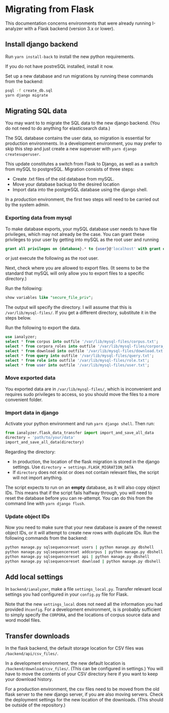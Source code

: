# Migrating from Flask

This documentation concerns environments that were already running I-analyzer with a Flask backend (version 3.x or lower).

## Install django backend

Run `yarn install-back` to install the new python requirements.

If you do not have postreSQL installed, install it now.

Set up a new database and run migrations by running these commands from the backend:

```bash
psql -f create_db.sql
yarn django migrate
```

## Migrating SQL data

You may want to to migrate the SQL data to the new django backend. (You do not need to do anything for elasticsearch data.)

The SQL database contains the user data, so migration is essential for production environments. In a development environment, you may prefer to skip this step and just create a new superuser with `yarn django createsuperuser`.

This update constitutes a switch from Flask to Django, as well as a switch from mySQL to postgreSQL. Migration consists of three steps:
- Create .txt files of the old database from mySQL.
- Move your database backup to the desired location
- Import data into the postgreSQL database using the django shell.

In a *production* environment, the first two steps will need to be carried out by the system admin.

### Exporting data from mysql

To make database exports, your mySQL database user needs to have file privileges, which may not already be the case. You can grant these privileges to your user by getting into mySQL as the root user and running

```sql
grant all privileges on {database}.* to {user}@'localhost' with grant option;
```

or just execute the following as the root user.

Next, check where you are allowed to export files. (It seems to be the standard that mySQL will only allow you to export files to a specific directory.)

Run the following:

```sql
show variables like "secure_file_priv";
```

The output will specify the directory. I will assume that this is `/var/lib/mysql-files/`. If you get a different directory, substitute it in the steps below.

Run the following to export the data.

```sql
use ianalyzer;
select * from corpus into outfile '/var/lib/mysql-files/corpus.txt';
select * from corpora_roles into outfile '/var/lib/mysql-files/corpora_roles.txt';
select * from download into outfile '/var/lib/mysql-files/download.txt';
select * from query into outfile '/var/lib/mysql-files/query.txt';
select * from role into outfile '/var/lib/mysql-files/role.txt';
select * from user into outfile '/var/lib/mysql-files/user.txt';
```

### Move exported data

You exported data are in `/var/lib/mysql-files/`, which is inconvenient and requires sudo privileges to access, so you should move the files to a more convenient folder.

### Import data in django

Activate your python environment and run `yarn django shell`. Then run:

```python
from ianalyzer.flask_data_transfer import import_and_save_all_data
directory = 'path/to/your/data'
import_and_save_all_data(directory)
```

Regarding the directory:

- In production, the location of the flask migration is stored in the django settings. Use `directory = settings.FLASK_MIGRATION_DATA`
- If `directory` does not exist or does not contain relevant files, the script will not import anything.

The script expects to run on an **empty** database, as it will also copy object IDs. This means that if the script fails halfway through, you will need to reset the database before you can re-attempt. You can do this from the command line with `yarn django flush`.

### Update object IDs

Now you need to make sure that your new database is aware of the newest object IDs, or it will attempt to create new rows with duplicate IDs. Run the following commands from the backend:

```bash
python manage.py sqlsequencereset users | python manage.py dbshell
python manage.py sqlsequencereset addcorpus | python manage.py dbshell
python manage.py sqlsequencereset api | python manage.py dbshell
python manage.py sqlsequencereset download | python manage.py dbshell
```

## Add local settings

In `backend/ianalyzer`, make a file `settings_local.py`. Transfer relevant local settings you had configured in your `config.py` file for Flask.

Note that the new `settings_local` does not need all the information you had provided in`config`. For a development environment, is is probably sufficient to simply specify the `CORPORA`, and the locations of corpus source data and word model files.

## Transfer downloads

In the flask backend, the default storage location for CSV files was `/backend/api/csv_files/`.

In a development environment, the new default location is `/backend/download/csv_files/`. (This can be configured in settings.) You will have to move the contents of your CSV directory here if you want to keep your download history.

For a production environment, the csv files need to be moved from the old flask server to the new django server, if you are also moving servers. Check the deployment settings for the new location of the downloads. (This should be outside of the repository.)

